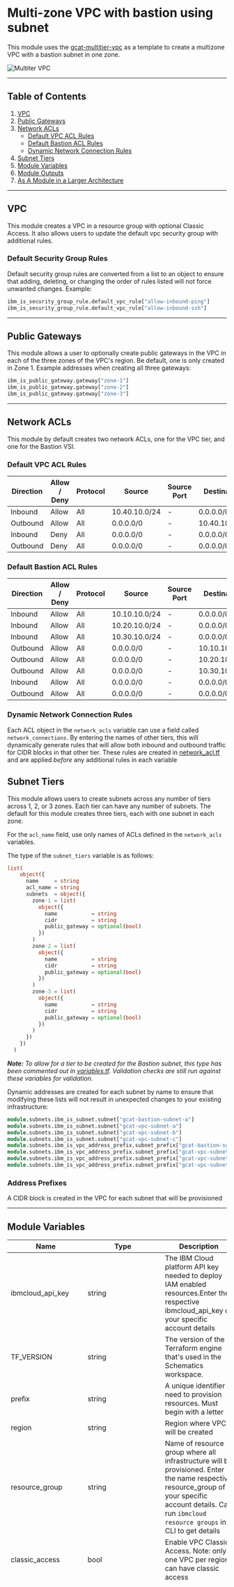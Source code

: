# Multi-zone VPC with bastion using subnet

This module uses the [gcat-multitier-vpc](https://github.com/Cloud-Schematics/gcat-multitier-vpc) as a template to create a multizone VPC with a bastion subnet in one zone.

![Multiter VPC](./.docs/gcat-mz-bastion.png)

---

## Table of Contents

1. [VPC](##vpc)
2. [Public Gateways](##public-gateways)
3. [Network ACLs](##network-acl)
   - [Default VPC ACL Rules](###Default-VPC-ACL-Rules)
   - [Default Bastion ACL Rules](###Default-VPC-ACL-Rules)
   - [Dynamic Network Connection Rules](###dynamic-network-connection-rules)
4. [Subnet Tiers](##subnet-tiers)
5. [Module Variables](##Module-Variables)
6. [Module Outputs](##Module-Outputs)
7. [As A Module in a Larger Architecture](##As-A-Module-in-a-Larger-Architecture)

---

## VPC

This module creates a VPC in a resource group with optional Classic Access. It also allows users to update the default vpc security group with additional rules.

### Default Security Group Rules

Default security group rules are converted from a list to an object to ensure that adding, deleting, or changing the order of rules listed will not force unwanted changes. Example:

```terraform
ibm_is_security_group_rule.default_vpc_rule["allow-inbound-ping"]
ibm_is_security_group_rule.default_vpc_rule["allow-inbound-ssh"]
```

---

## Public Gateways

This module allows a user to optionally create public gateways in the VPC in each of the three zones of the VPC's region. Be default, one is only created in Zone 1. Example addresses when creating all three gateways:

```terraform
ibm_is_public_gateway.gateway["zone-1"]
ibm_is_public_gateway.gateway["zone-2"]
ibm_is_public_gateway.gateway["zone-3"]
```

---

## Network ACLs

This module by default creates two network ACLs, one for the VPC tier, and one for the Bastion VSI. 

### Default VPC ACL Rules

Direction | Allow / Deny | Protocol | Source         | Source Port   | Destination    | Desination Port
----------|--------------|----------|----------------|---------------|----------------|---------
Inbound   | Allow        | All      | 10.40.10.0/24  | -             | 0.0.0.0/0      | -
Outbound  | Allow        | All      | 0.0.0.0/0      | -             | 10.40.10.0/24  | -
Inbound   | Deny         | All      | 0.0.0.0/0      | -             | 0.0.0.0/0      | -
Outbound  | Deny         | All      | 0.0.0.0/0      | -             | 0.0.0.0/0      | -

### Default Bastion ACL Rules

Direction | Allow / Deny | Protocol | Source         | Source Port   | Destination    | Desination Port
----------|--------------|----------|----------------|---------------|----------------|---------
Inbound   | Allow        | All      | 10.10.10.0/24  | -             | 0.0.0.0/0      | -
Inbound   | Allow        | All      | 10.20.10.0/24  | -             | 0.0.0.0/0      | -
Inbound   | Allow        | All      | 10.30.10.0/24  | -             | 0.0.0.0/0      | -
Outbound  | Allow        | All      | 0.0.0.0/0      | -             | 10.10.10.0/24  | -
Outbound  | Allow        | All      | 0.0.0.0/0      | -             | 10.20.10.0/24  | -
Outbound  | Allow        | All      | 0.0.0.0/0      | -             | 10.30.10.0/24  | -
Inbound   | Allow        | All      | 0.0.0.0/0      | -             | 0.0.0.0/0      | -
Outbound  | Allow        | All      | 0.0.0.0/0      | -             | 0.0.0.0/0      | -

### Dynamic Network Connection Rules

Each ACL object in the `network_acls` variable can use a field called `network_connections`. By entering the names of other tiers, this will dynamically generate rules that will allow both inbound and outbound traffic for CIDR blocks in that other tier. These rules are created in [network_acl.tf](network_acl.tf) and are applied *before* any additional rules in each variable

## Subnet Tiers

This module allows users to create subnets across any number of tiers across 1, 2, or 3 zones. Each tier can have any number of subnets. The default for this module creates three tiers, each with one subnet in each zone.

For the `acl_name` field, use only names of ACLs defined in the `network_acls` variables.

The type of the `subnet_tiers` variable is as follows:

```terraform
list(
    object({
      name     = string
      acl_name = string
      subnets  = object({
        zone-1 = list(
          object({
            name           = string
            cidr           = string
            public_gateway = optional(bool)
          })
        )
        zone-2 = list(
          object({
            name           = string
            cidr           = string
            public_gateway = optional(bool)
          })
        )
        zone-3 = list(
          object({
            name           = string
            cidr           = string
            public_gateway = optional(bool)
          })
        )
      })
    })
  )
```
***Note:** To allow for a tier to be created for the Bastion subnet, this type has been commented out in [variables.tf](variables.tf). Validation checks are still run against these variables for validation.*

Dynamic addresses are created for each subnet by name to ensure that modifying these lists will not result in unexpected changes to your existing infrastructure:

```terraform
module.subnets.ibm_is_subnet.subnet["gcat-bastion-subnet-a"]
module.subnets.ibm_is_subnet.subnet["gcat-vpc-subnet-a"]
module.subnets.ibm_is_subnet.subnet["gcat-vpc-subnet-b"]
module.subnets.ibm_is_subnet.subnet["gcat-vpc-subnet-c"]
module.subnets.ibm_is_vpc_address_prefix.subnet_prefix["gcat-bastion-subnet-a"]
module.subnets.ibm_is_vpc_address_prefix.subnet_prefix["gcat-vpc-subnet-a"]
module.subnets.ibm_is_vpc_address_prefix.subnet_prefix["gcat-vpc-subnet-b"]
module.subnets.ibm_is_vpc_address_prefix.subnet_prefix["gcat-vpc-subnet-c"]
```

### Address Prefixes

A CIDR block is created in the VPC for each subnet that will be provisioned

---

## Module Variables

Name                 | Type                                                                                                                                                                                                                                                                                                                                                                                                                                                                                                                                                                                                    | Description                                                                                                                                                                                                                                                                                                                                                                          | Sensitive | Default
-------------------- | ------------------------------------------------------------------------------------------------------------------------------------------------------------------------------------------------------------------------------------------------------------------------------------------------------------------------------------------------------------------------------------------------------------------------------------------------------------------------------------------------------------------------------------------------------------------------------------------------------- | ------------------------------------------------------------------------------------------------------------------------------------------------------------------------------------------------------------------------------------------------------------------------------------------------------------------------------------------------------------------------------------ | --------- | -----------------------------------------------------------------------------------------------------------------------------------------------------------------------------------------------------------------------------------------------------------------------------------------------------------------------------------------------------------------------------------------------------------------------------------------------------------------------------------------------------------------------------------------------------------------------------------------------------------------------------------------------------------------------------------------------------------------------------------------------------------
ibmcloud_api_key     | string                                                                                                                                                                                                                                                                                                                                                                                                                                                                                                                                                                                                  | The IBM Cloud platform API key needed to deploy IAM enabled resources.Enter the respective ibmcloud_api_key of your specific account details                                                                                                                                                                                                                                                                                                                | true      | 
TF_VERSION           | string                                                                                                                                                                                                                                                                                                                                                                                                                                                                                                                                                                                                  | The version of the Terraform engine that's used in the Schematics workspace.                                                                                                                                                                                                                                                                                                         |           | 1.0
prefix               | string                                                                                                                                                                                                                                                                                                                                                                                                                                                                                                                                                                                                  | A unique identifier need to provision resources. Must begin with a letter                                                                                                                                                                                                                                                                                                            |           | gcat-multizone
region               | string                                                                                                                                                                                                                                                                                                                                                                                                                                                                                                                                                                                                  | Region where VPC will be created                                                                                                                                                                                                                                                                                                                                                     |           | us-south
resource_group       | string                                                                                                                                                                                                                                                                                                                                                                                                                                                                                                                                                                                                  | Name of resource group where all infrastructure will be provisioned. Enter the name respective resource_group of your specific account details. Can run `ibmcloud resource groups` in CLI to get details                                                                                                                                                                                                                                                                                                                  |           | asset-development
classic_access       | bool                                                                                                                                                                                                                                                                                                                                                                                                                                                                                                                                                                                                    | Enable VPC Classic Access. Note: only one VPC per region can have classic access                                                                                                                                                                                                                                                                                                     |           | false
subnet_tiers         |                                                                                                                                                                                                                                                                                                                                                                                                                                                                                                                                                                                                         | List of subnets tiers for the vpc.                                                                                                                                                                                                                                                                                                                                                   |           | [<br>{<br>name = "vpc"<br>acl_name = "vpc-acl"<br>subnets = {<br>zone-1 = [<br>{<br>name = "subnet-a"<br>cidr = "10.10.10.0/24"<br>public_gateway = true<br>}<br>],<br>zone-2 = [<br>{<br>name = "subnet-b"<br>cidr = "10.20.10.0/24"<br>public_gateway = true<br>}<br>],<br>zone-3 = [<br>{<br>name = "subnet-c"<br>cidr = "10.30.10.0/24"<br>public_gateway = true<br>}<br>]<br>}<br>},<br>{<br>name = "bastion"<br>acl_name = "bastion-acl"<br>subnets = {<br>zone-1 = [<br>{<br>name = "subnet-a"<br>cidr = "10.40.10.0/24"<br>public_gateway = false<br>}<br>]<br>zone-2 = []<br>zone-3 = []<br>}<br>]
use_public_gateways  | object({ zone-1 = optional(bool) zone-2 = optional(bool) zone-3 = optional(bool) })                                                                                                                                                                                                                                                                                                                                                                                                                                                                                                                     | Create a public gateway in any of the three zones with `true`.                                                                                                                                                                                                                                                                                                                       |           | {<br>zone-1 = true<br>zone-2 = false<br>zone-3 = false<br>}
network_acls         | list( object({ name = string network_connections = optional(list(string)) rules = list( object({ name = string action = string destination = string direction = string source = string tcp = optional( object({ port_max = optional(number) port_min = optional(number) source_port_max = optional(number) source_port_min = optional(number) }) ) udp = optional( object({ port_max = optional(number) port_min = optional(number) source_port_max = optional(number) source_port_min = optional(number) }) ) icmp = optional( object({ type = optional(number) code = optional(number) }) ) }) ) }) ) | List of ACLs to create. Rules can be automatically created to allow inbound and outbound traffic from a VPC tier by adding the name of that tier to the `network_connections` list. Rules automatically generated by these network connections will be added at the beginning of a list, and will be web-tierlied to traffic first. At least one rule must be provided for each ACL. |           | [<br>{<br>name = "vpc-acl"<br>network_connections = ["bastion"]<br>rules = [<br>{<br>name = "deny-all-inbound"<br>action = "deny"<br>direction = "inbound"<br>destination = "0.0.0.0/0"<br>source = "0.0.0.0/0"<br>},<br>{<br>name = "deny-all-outbound"<br>action = "deny"<br>direction = "outbound"<br>destination = "0.0.0.0/0"<br>source = "0.0.0.0/0"<br>}<br>]<br>},<br>{<br>name = "bastion-acl"<br>network_connections = ["vpc"]<br>rules = [<br>{<br>name = "allow-all-inbound"<br>action = "allow"<br>direction = "inbound"<br>destination = "0.0.0.0/0"<br>source = "0.0.0.0/0"<br>},<br>{<br>name = "allow-all-outbound"<br>action = "allow"<br>direction = "outbound"<br>destination = "0.0.0.0/0"<br>source = "0.0.0.0/0"<br>}<br>]<br>}<br>]
security_group_rules | list( object({ name = string direction = string remote = string tcp = optional( object({ port_max = optional(number) port_min = optional(number) }) ) udp = optional( object({ port_max = optional(number) port_min = optional(number) }) ) icmp = optional( object({ type = optional(number) code = optional(number) }) ) }) )                                                                                                                                                                                                                                                                         | A list of security group rules to be added to the default vpc security group                                                                                                                                                                                                                                                                                                         |           | [<br>{<br>name = "allow-inbound-ping"<br>direction = "inbound"<br>remote = "0.0.0.0/0"<br>icmp = {<br>type = 8<br>}<br>},<br>{<br>name = "allow-inbound-ssh"<br>direction = "inbound"<br>remote = "0.0.0.0/0"<br>tcp = {<br>port_min = 22<br>port_max = 22<br>}<br>},<br>]

---

## Module Outputs

Name               | Description
------------------ | ------------------------------------------------------------------------------
vpc_id             | ID of VPC created
acls               | ID of ACL created for subnets
public_gateways    | Public gateways created
subnet_ids         | The IDs of the subnets
subnet_detail_list | A list of subnets containing names, CIDR blocks, and zones.
subnet_zone_list   | A list containing subnet IDs and subnet zones
subnet_tier_list   | An object containing tiers, each key containing a list of subnets in that tier

---

## As a Module in a Larger Architecture

Be sure to remove the `provider` block froom [main.tf](./main.tf) before adding to an architecture.

```terraform
module gcat_multizone_bastion {
  source               = "./gcat_multizone_bastion"
  prefix               = var.prefix
  region               = var.region
  resource_group       = var.resource_group
  classic_access       = var.classic_access
  subnet_tiers         = var.subnet_tiers
  use_public_gateways  = var.use_public_gateways
  network_acls         = var.network_acls
  security_group_rules = var.security_group_rules
}
```
